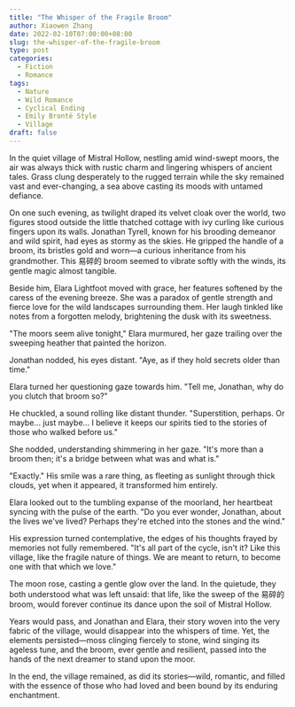 ```yaml
---
title: "The Whisper of the Fragile Broom"
author: Xiaowen Zhang
date: 2022-02-10T07:00:00+08:00
slug: the-whisper-of-the-fragile-broom
type: post
categories:
  - Fiction
  - Romance
tags:
  - Nature
  - Wild Romance
  - Cyclical Ending
  - Emily Brontë Style
  - Village
draft: false
---
```


In the quiet village of Mistral Hollow, nestling amid wind-swept moors, the air was always thick with rustic charm and lingering whispers of ancient tales. Grass clung desperately to the rugged terrain while the sky remained vast and ever-changing, a sea above casting its moods with untamed defiance.

On one such evening, as twilight draped its velvet cloak over the world, two figures stood outside the little thatched cottage with ivy curling like curious fingers upon its walls. Jonathan Tyrell, known for his brooding demeanor and wild spirit, had eyes as stormy as the skies. He gripped the handle of a broom, its bristles gold and worn—a curious inheritance from his grandmother. This 易碎的 broom seemed to vibrate softly with the winds, its gentle magic almost tangible.

Beside him, Elara Lightfoot moved with grace, her features softened by the caress of the evening breeze. She was a paradox of gentle strength and fierce love for the wild landscapes surrounding them. Her laugh tinkled like notes from a forgotten melody, brightening the dusk with its sweetness.

"The moors seem alive tonight," Elara murmured, her gaze trailing over the sweeping heather that painted the horizon.

Jonathan nodded, his eyes distant. "Aye, as if they hold secrets older than time."

Elara turned her questioning gaze towards him. "Tell me, Jonathan, why do you clutch that broom so?"

He chuckled, a sound rolling like distant thunder. "Superstition, perhaps. Or maybe... just maybe... I believe it keeps our spirits tied to the stories of those who walked before us."

She nodded, understanding shimmering in her gaze. "It's more than a broom then; it's a bridge between what was and what is."

"Exactly." His smile was a rare thing, as fleeting as sunlight through thick clouds, yet when it appeared, it transformed him entirely.

Elara looked out to the tumbling expanse of the moorland, her heartbeat syncing with the pulse of the earth. "Do you ever wonder, Jonathan, about the lives we've lived? Perhaps they're etched into the stones and the wind."

His expression turned contemplative, the edges of his thoughts frayed by memories not fully remembered. "It's all part of the cycle, isn't it? Like this village, like the fragile nature of things. We are meant to return, to become one with that which we love."

The moon rose, casting a gentle glow over the land. In the quietude, they both understood what was left unsaid: that life, like the sweep of the 易碎的 broom, would forever continue its dance upon the soil of Mistral Hollow.

Years would pass, and Jonathan and Elara, their story woven into the very fabric of the village, would disappear into the whispers of time. Yet, the elements persisted—moss clinging fiercely to stone, wind singing its ageless tune, and the broom, ever gentle and resilient, passed into the hands of the next dreamer to stand upon the moor.

In the end, the village remained, as did its stories—wild, romantic, and filled with the essence of those who had loved and been bound by its enduring enchantment.
